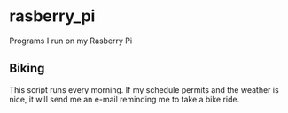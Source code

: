 # rasberry_pi
Programs I run on my Rasberry Pi

## Biking
This script runs every morning. If my schedule permits and the weather is nice, it will send me an e-mail reminding me to take a bike ride.
